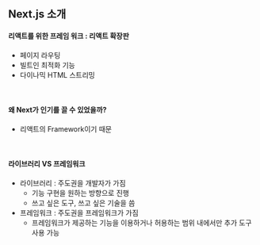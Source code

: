 ## Next.js 소개

#### 리액트를 위한 프레임 워크 : 리액트 확장판

-   페이지 라우팅
-   빌트인 최적화 기능
-   다이나믹 HTML 스트리밍

<br>

#### 왜 Next가 인기를 끌 수 있었을까?

-   리액트의 Framework이기 때문

<br>

#### 라이브러리 VS 프레임워크

-   라이브러리 : 주도권을 개발자가 가짐
    -   기능 구현을 원하는 방향으로 진행
    -   쓰고 싶은 도구, 쓰고 싶은 기술을 씀
-   프레임워크 : 주도권을 프레임워크가 가짐
    -   프레임워크가 제공하는 기능을 이용하거나 허용하는 범위 내에서만 추가 도구 사용 가능
